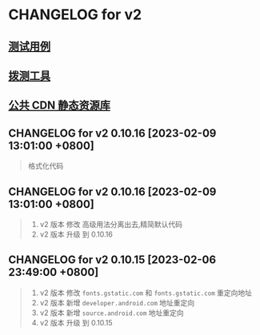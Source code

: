 # CHANGELOG for v2

## [测试用例](/test/README.md)

## [拨测工具](/tools/net-detect.md)

## [公共 CDN 静态资源库](public-cdn.md)

## CHANGELOG for v2 0.10.16 [2023-02-09 13:01:00 +0800]

> 格式化代码

## CHANGELOG for v2 0.10.16 [2023-02-09 13:01:00 +0800]

> 1. v2 版本 修改 高级用法分离出去,精简默认代码
> 1. v2 版本 升级 到 0.10.16

## CHANGELOG for v2 0.10.15 [2023-02-06 23:49:00 +0800]

> 1. v2 版本 修改 `fonts.gstatic.com` 和 `fonts.gstatic.com` 重定向地址
> 1. v2 版本 新增 `developer.android.com` 地址重定向
> 1. v2 版本 新增 `source.android.com` 地址重定向
> 1. v2 版本 升级 到 0.10.15
